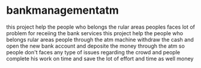 # bankmanagementatm
this project help the people who belongs the rular areas peoples faces lot of problem for receiing the bank services this project help the people who belongs rular areas people through the atm machine withdraw the cash and open the new bank account and deposite the money through the atm so people don't faces any type of issues regarding the crowd and people complete his work on time and save the lot of effort and time as well money 
